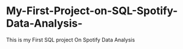 # My-First-Project-on-SQL-Spotify-Data-Analysis-
This is my First SQL project On Spotify Data Analysis  
